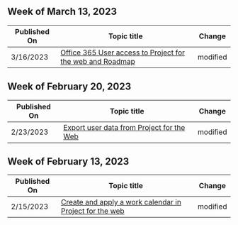 <!-- This file is generated automatically each week. Changes made to this file will be overwritten.-->



## Week of March 13, 2023


| Published On |Topic title | Change |
|------|------------|--------|
| 3/16/2023 | [Office 365 User access to Project for the web and Roadmap](/project-for-the-web/office-365-user-view-access-to-project-and-roadmap) | modified |


## Week of February 20, 2023


| Published On |Topic title | Change |
|------|------------|--------|
| 2/23/2023 | [Export user data from Project for the Web](/project-for-the-web/export-user-data-from-project-for-the-web) | modified |


## Week of February 13, 2023


| Published On |Topic title | Change |
|------|------------|--------|
| 2/15/2023 | [Create and apply a work calendar in Project for the web](/project-for-the-web/create-and-apply-a-work-calendar) | modified |
